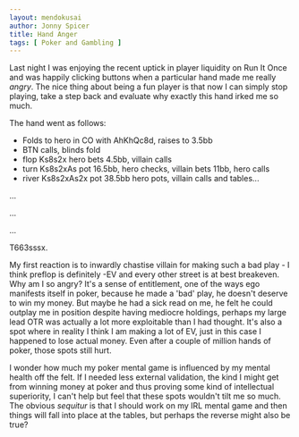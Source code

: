 ```yaml
---
layout: mendokusai
author: Jonny Spicer
title: Hand Anger
tags: [ Poker and Gambling ]
---
```

Last night I was enjoying the recent uptick in player liquidity on Run It Once and was happily clicking buttons when a particular hand made me really *angry*. The nice thing about
being a fun player is that now I can simply stop playing, take a step back and evaluate why exactly this hand irked me so much.

The hand went as follows:

- Folds to hero in CO with AhKhQc8d, raises to 3.5bb
- BTN calls, blinds fold
- flop Ks8s2x hero bets 4.5bb, villain calls
- turn Ks8s2xAs pot 16.5bb, hero checks, villain bets 11bb, hero calls
- river Ks8s2xAs2x pot 38.5bb hero pots, villain calls and tables...

...

...

...

T663sssx.

My first reaction is to inwardly chastise villain for making such a bad play - I think preflop is definitely -EV and every other street is at best breakeven. Why am I so angry?
It's a sense of entitlement, one of the ways ego manifests itself in poker, because he made a 'bad' play, he doesn't deserve to win my money. But maybe he had a sick read on me,
he felt he could outplay me in position despite having mediocre holdings, perhaps my large lead OTR was actually a lot more exploitable than I had thought. It's also a spot
where in reality I think I am making a lot of EV, just in this case I happened to lose actual money. Even after a couple of million hands of poker, those spots still hurt.

I wonder how much my poker mental game is influenced by my mental health off the felt. If I needed less external validation, the kind I might get from winning money at poker and
thus proving some kind of intellectual superiority, I can't help but feel that these spots wouldn't tilt me so much. The obvious *sequitur* is that I should work on my IRL
mental game and then things will fall into place at the tables, but perhaps the reverse might also be true?
